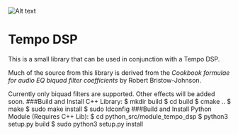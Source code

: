 ![Alt text](https://github.com/Tempo-Semiconductor/tempo_dsp/res/tempo.png)

# Tempo DSP
This is a small library that can be used in conjunction with a Tempo DSP.

Much of the source from this library is derived from the *Cookbook formulae for
audio EQ biquad filter coefficients* by Robert Bristow-Johnson.

Currently only biquad filters are supported. Other effects will be added soon.
###Build and Install C++ Library:
    $ mkdir build
    $ cd build
    $ cmake ..
    $ make
    $ sudo make install
    $ sudo ldconfig
###Build and Install Python Module (Requires C++ Lib):
    $ cd python_src/module_tempo_dsp
    $ python3 setup.py build
    $ sudo python3 setup.py install
